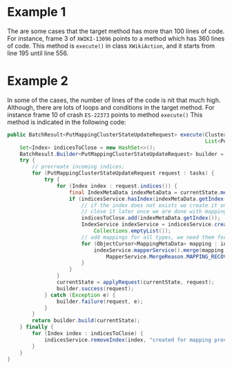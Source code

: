 # Example 1
The are some cases that the target method has more than 100 lines of code. For instance, frame 3 of `XWIKI-13096` points to a method which has 360 lines of code. This method is `execute()` in class `XWikiAction`, and it starts from line 195 until line 556.

# Example 2
In some of the cases, the number of lines of the code is nit that much high. Although, there are lots of loops and conditions in the target method. For instance frame 10 of crash `ES-22373` points to method `execute()` This method is indicated in the following code:
```java
public BatchResult<PutMappingClusterStateUpdateRequest> execute(ClusterState currentState,
                                                                List<PutMappingClusterStateUpdateRequest> tasks) throws Exception {
    Set<Index> indicesToClose = new HashSet<>();
    BatchResult.Builder<PutMappingClusterStateUpdateRequest> builder = BatchResult.builder();
    try {
        // precreate incoming indices;
        for (PutMappingClusterStateUpdateRequest request : tasks) {
            try {
                for (Index index : request.indices()) {
                    final IndexMetaData indexMetaData = currentState.metaData().getIndexSafe(index);
                    if (indicesService.hasIndex(indexMetaData.getIndex()) == false) {
                        // if the index does not exists we create it once, add all types to the mapper service and
                        // close it later once we are done with mapping update
                        indicesToClose.add(indexMetaData.getIndex());
                        IndexService indexService = indicesService.createIndex(nodeServicesProvider, indexMetaData,
                            Collections.emptyList());
                        // add mappings for all types, we need them for cross-type validation
                        for (ObjectCursor<MappingMetaData> mapping : indexMetaData.getMappings().values()) {
                            indexService.mapperService().merge(mapping.value.type(), mapping.value.source(),
                                MapperService.MergeReason.MAPPING_RECOVERY, request.updateAllTypes());
                        }
                    }
                }
                currentState = applyRequest(currentState, request);
                builder.success(request);
            } catch (Exception e) {
                builder.failure(request, e);
            }
        }
        return builder.build(currentState);
    } finally {
        for (Index index : indicesToClose) {
            indicesService.removeIndex(index, "created for mapping processing");
        }
    }
}
```
